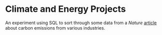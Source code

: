 # Climate and Energy Projects

An experiment using SQL to sort through some data from a _Nature_ [article](https://www.nature.com/articles/s41597-022-01178-9) about carbon emissions from various industries.
